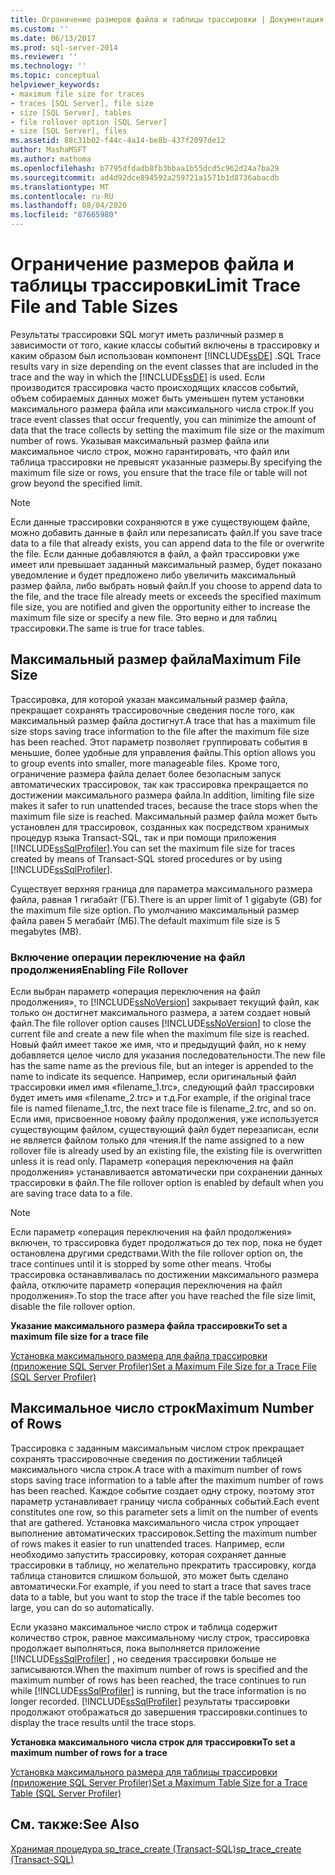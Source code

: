 ```yaml
---
title: Ограничение размеров файла и таблицы трассировки | Документация Майкрософт
ms.custom: ''
ms.date: 06/13/2017
ms.prod: sql-server-2014
ms.reviewer: ''
ms.technology: ''
ms.topic: conceptual
helpviewer_keywords:
- maximum file size for traces
- traces [SQL Server], file size
- size [SQL Server], tables
- file rollover option [SQL Server]
- size [SQL Server], files
ms.assetid: 88c31b02-f44c-4a14-be8b-437f2097de12
author: MashaMSFT
ms.author: mathoma
ms.openlocfilehash: b7795dfdadb8fb3bbaa1b55dcd5c962d24a7ba29
ms.sourcegitcommit: ad4d92dce894592a259721a1571b1d8736abacdb
ms.translationtype: MT
ms.contentlocale: ru-RU
ms.lasthandoff: 08/04/2020
ms.locfileid: "87665980"
---
```

# <a name="limit-trace-file-and-table-sizes"></a><span data-ttu-id="59645-102">Ограничение размеров файла и таблицы трассировки</span><span class="sxs-lookup"><span data-stu-id="59645-102">Limit Trace File and Table Sizes</span></span>
  <span data-ttu-id="59645-103">Результаты трассировки SQL могут иметь различный размер в зависимости от того, какие классы событий включены в трассировку и каким образом был использован компонент [!INCLUDE[ssDE](../../includes/ssde-md.md)] .</span><span class="sxs-lookup"><span data-stu-id="59645-103">SQL Trace results vary in size depending on the event classes that are included in the trace and the way in which the [!INCLUDE[ssDE](../../includes/ssde-md.md)] is used.</span></span> <span data-ttu-id="59645-104">Если производится трассировка часто происходящих классов событий, объем собираемых данных может быть уменьшен путем установки максимального размера файла или максимального числа строк.</span><span class="sxs-lookup"><span data-stu-id="59645-104">If you trace event classes that occur frequently, you can minimize the amount of data that the trace collects by setting the maximum file size or the maximum number of rows.</span></span> <span data-ttu-id="59645-105">Указывая максимальный размер файла или максимальное число строк, можно гарантировать, что файл или таблица трассировки не превысят указанные размеры.</span><span class="sxs-lookup"><span data-stu-id="59645-105">By specifying the maximum file size or rows, you ensure that the trace file or table will not grow beyond the specified limit.</span></span>  
  
> [!NOTE]  
>  <span data-ttu-id="59645-106">Если данные трассировки сохраняются в уже существующем файле, можно добавить данные в файл или перезаписать файл.</span><span class="sxs-lookup"><span data-stu-id="59645-106">If you save trace data to a file that already exists, you can append data to the file or overwrite the file.</span></span> <span data-ttu-id="59645-107">Если данные добавляются в файл, а файл трассировки уже имеет или превышает заданный максимальный размер, будет показано уведомление и будет предложено либо увеличить максимальный размер файла, либо выбрать новый файл.</span><span class="sxs-lookup"><span data-stu-id="59645-107">If you choose to append data to the file, and the trace file already meets or exceeds the specified maximum file size, you are notified and given the opportunity either to increase the maximum file size or specify a new file.</span></span> <span data-ttu-id="59645-108">Это верно и для таблиц трассировки.</span><span class="sxs-lookup"><span data-stu-id="59645-108">The same is true for trace tables.</span></span>  
  
## <a name="maximum-file-size"></a><span data-ttu-id="59645-109">Максимальный размер файла</span><span class="sxs-lookup"><span data-stu-id="59645-109">Maximum File Size</span></span>  
 <span data-ttu-id="59645-110">Трассировка, для которой указан максимальный размер файла, прекращает сохранять трассировочные сведения после того, как максимальный размер файла достигнут.</span><span class="sxs-lookup"><span data-stu-id="59645-110">A trace that has a maximum file size stops saving trace information to the file after the maximum file size has been reached.</span></span> <span data-ttu-id="59645-111">Этот параметр позволяет группировать события в меньшие, более удобные для управления файлы.</span><span class="sxs-lookup"><span data-stu-id="59645-111">This option allows you to group events into smaller, more manageable files.</span></span> <span data-ttu-id="59645-112">Кроме того, ограничение размера файла делает более безопасным запуск автоматических трассировок, так как трассировка прекращается по достижении максимального размера файла.</span><span class="sxs-lookup"><span data-stu-id="59645-112">In addition, limiting file size makes it safer to run unattended traces, because the trace stops when the maximum file size is reached.</span></span> <span data-ttu-id="59645-113">Максимальный размер файла может быть установлен для трассировок, созданных как посредством хранимых процедур языка Transact-SQL, так и при помощи приложения [!INCLUDE[ssSqlProfiler](../../includes/sssqlprofiler-md.md)].</span><span class="sxs-lookup"><span data-stu-id="59645-113">You can set the maximum file size for traces created by means of Transact-SQL stored procedures or by using [!INCLUDE[ssSqlProfiler](../../includes/sssqlprofiler-md.md)].</span></span>  
  
 <span data-ttu-id="59645-114">Существует верхняя граница для параметра максимального размера файла, равная 1 гигабайт (ГБ).</span><span class="sxs-lookup"><span data-stu-id="59645-114">There is an upper limit of 1 gigabyte (GB) for the maximum file size option.</span></span> <span data-ttu-id="59645-115">По умолчанию максимальный размер файла равен 5 мегабайт (МБ).</span><span class="sxs-lookup"><span data-stu-id="59645-115">The default maximum file size is 5 megabytes (MB).</span></span>  
  
### <a name="enabling-file-rollover"></a><span data-ttu-id="59645-116">Включение операции переключение на файл продолжения</span><span class="sxs-lookup"><span data-stu-id="59645-116">Enabling File Rollover</span></span>  
 <span data-ttu-id="59645-117">Если выбран параметр «операция переключения на файл продолжения», то [!INCLUDE[ssNoVersion](../../includes/ssnoversion-md.md)] закрывает текущий файл, как только он достигнет максимального размера, а затем создает новый файл.</span><span class="sxs-lookup"><span data-stu-id="59645-117">The file rollover option causes [!INCLUDE[ssNoVersion](../../includes/ssnoversion-md.md)] to close the current file and create a new file when the maximum file size is reached.</span></span> <span data-ttu-id="59645-118">Новый файл имеет такое же имя, что и предыдущий файл, но к нему добавляется целое число для указания последовательности.</span><span class="sxs-lookup"><span data-stu-id="59645-118">The new file has the same name as the previous file, but an integer is appended to the name to indicate its sequence.</span></span> <span data-ttu-id="59645-119">Например, если оригинальный файл трассировки имел имя «filename_1.trc», следующий файл трассировки будет иметь имя «filename_2.trc» и т.д.</span><span class="sxs-lookup"><span data-stu-id="59645-119">For example, if the original trace file is named filename_1.trc, the next trace file is filename_2.trc, and so on.</span></span> <span data-ttu-id="59645-120">Если имя, присвоенное новому файлу продолжения, уже используется существующим файлом, существующий файл будет перезаписан, если не является файлом только для чтения.</span><span class="sxs-lookup"><span data-stu-id="59645-120">If the name assigned to a new rollover file is already used by an existing file, the existing file is overwritten unless it is read only.</span></span> <span data-ttu-id="59645-121">Параметр «операция переключения на файл продолжения» устанавливается автоматически при сохранении данных трассировки в файл.</span><span class="sxs-lookup"><span data-stu-id="59645-121">The file rollover option is enabled by default when you are saving trace data to a file.</span></span>  
  
> [!NOTE]  
>  <span data-ttu-id="59645-122">Если параметр «операция переключения на файл продолжения» включен, то трассировка будет продолжаться до тех пор, пока не будет остановлена другими средствами.</span><span class="sxs-lookup"><span data-stu-id="59645-122">With the file rollover option on, the trace continues until it is stopped by some other means.</span></span> <span data-ttu-id="59645-123">Чтобы трассировка останавливалась по достижении максимального размера файла, отключите параметр «операция переключения на файл продолжения».</span><span class="sxs-lookup"><span data-stu-id="59645-123">To stop the trace after you have reached the file size limit, disable the file rollover option.</span></span>  
  
 <span data-ttu-id="59645-124">**Указание максимального размера файла трассировки**</span><span class="sxs-lookup"><span data-stu-id="59645-124">**To set a maximum file size for a trace file**</span></span>  
  
 [<span data-ttu-id="59645-125">Установка максимального размера для файла трассировки (приложение SQL Server Profiler)</span><span class="sxs-lookup"><span data-stu-id="59645-125">Set a Maximum File Size for a Trace File &#40;SQL Server Profiler&#41;</span></span>](../../tools/sql-server-profiler/set-a-maximum-file-size-for-a-trace-file-sql-server-profiler.md)  
  
## <a name="maximum-number-of-rows"></a><span data-ttu-id="59645-126">Максимальное число строк</span><span class="sxs-lookup"><span data-stu-id="59645-126">Maximum Number of Rows</span></span>  
 <span data-ttu-id="59645-127">Трассировка с заданным максимальным числом строк прекращает сохранять трассировочные сведения по достижении таблицей максимального числа строк.</span><span class="sxs-lookup"><span data-stu-id="59645-127">A trace with a maximum number of rows stops saving trace information to a table after the maximum number of rows has been reached.</span></span> <span data-ttu-id="59645-128">Каждое событие создает одну строку, поэтому этот параметр устанавливает границу числа собранных событий.</span><span class="sxs-lookup"><span data-stu-id="59645-128">Each event constitutes one row, so this parameter sets a limit on the number of events that are gathered.</span></span> <span data-ttu-id="59645-129">Установка максимального числа строк упрощает выполнение автоматических трассировок.</span><span class="sxs-lookup"><span data-stu-id="59645-129">Setting the maximum number of rows makes it easier to run unattended traces.</span></span> <span data-ttu-id="59645-130">Например, если необходимо запустить трассировку, которая сохраняет данные трассировки в таблицу, но желательно прекратить трассировку, когда таблица становится слишком большой, это может быть сделано автоматически.</span><span class="sxs-lookup"><span data-stu-id="59645-130">For example, if you need to start a trace that saves trace data to a table, but you want to stop the trace if the table becomes too large, you can do so automatically.</span></span>  
  
 <span data-ttu-id="59645-131">Если указано максимальное число строк и таблица содержит количество строк, равное максимальному числу строк, трассировка продолжает выполняться, пока выполняется приложение [!INCLUDE[ssSqlProfiler](../../includes/sssqlprofiler-md.md)] , но сведения трассировки больше не записываются.</span><span class="sxs-lookup"><span data-stu-id="59645-131">When the maximum number of rows is specified and the maximum number of rows has been reached, the trace continues to run while [!INCLUDE[ssSqlProfiler](../../includes/sssqlprofiler-md.md)] is running, but the trace information is no longer recorded.</span></span> [!INCLUDE[ssSqlProfiler](../../includes/sssqlprofiler-md.md)] <span data-ttu-id="59645-132">результаты трассировки продолжают отображаться до завершения трассировки.</span><span class="sxs-lookup"><span data-stu-id="59645-132">continues to display the trace results until the trace stops.</span></span>  
  
 <span data-ttu-id="59645-133">**Установка максимального числа строк для трассировки**</span><span class="sxs-lookup"><span data-stu-id="59645-133">**To set a maximum number of rows for a trace**</span></span>  
  
 [<span data-ttu-id="59645-134">Установка максимального размера для таблицы трассировки (приложение SQL Server Profiler)</span><span class="sxs-lookup"><span data-stu-id="59645-134">Set a Maximum Table Size for a Trace Table &#40;SQL Server Profiler&#41;</span></span>](../../tools/sql-server-profiler/set-a-maximum-table-size-for-a-trace-table-sql-server-profiler.md)  
  
## <a name="see-also"></a><span data-ttu-id="59645-135">См. также:</span><span class="sxs-lookup"><span data-stu-id="59645-135">See Also</span></span>  
 [<span data-ttu-id="59645-136">Хранимая процедура sp_trace_create (Transact-SQL)</span><span class="sxs-lookup"><span data-stu-id="59645-136">sp_trace_create &#40;Transact-SQL&#41;</span></span>](/sql/relational-databases/system-stored-procedures/sp-trace-create-transact-sql)  
  
  
